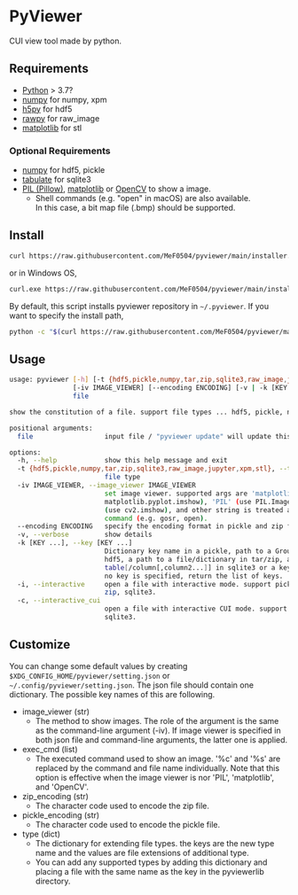 # PyViewer

CUI view tool made by python.

## Requirements

- [Python](https://www.python.org/) > 3.7?
- [numpy](https://numpy.org/) for numpy, xpm
- [h5py](https://docs.h5py.org/) for hdf5
- [rawpy](https://letmaik.github.io/rawpy/api/rawpy.RawPy.html) for raw_image
- [matplotlib](https://matplotlib.org/) for stl

### Optional Requirements

- [numpy](https://numpy.org/) for hdf5, pickle
- [tabulate](https://pypi.org/project/tabulate/) for sqlite3
- [PIL (Pillow)](https://pillow.readthedocs.io/), [matplotlib](https://matplotlib.org/) or [OpenCV](https://pypi.org/project/opencv-python/) to show a image.
    - Shell commands (e.g. "open" in macOS) are also available.  
      In this case, a bit map file (.bmp) should be supported.

## Install

```bash
curl https://raw.githubusercontent.com/MeF0504/pyviewer/main/installer.py | python
```
or in Windows OS,
```bash
curl.exe https://raw.githubusercontent.com/MeF0504/pyviewer/main/installer.py | python
```
By default, this script installs pyviewer repository in `~/.pyviewer`.
If you want to specify the install path,
```bash
python -c "$(curl https://raw.githubusercontent.com/MeF0504/pyviewer/main/installer.py)" path/to/install
```

## Usage
```bash
usage: pyviewer [-h] [-t {hdf5,pickle,numpy,tar,zip,sqlite3,raw_image,jupyter,xpm,stl}]
                [-iv IMAGE_VIEWER] [--encoding ENCODING] [-v | -k [KEY ...] | -i | -c]
                file

show the constitution of a file. support file types ... hdf5, pickle, numpy, tar, zip, sqlite3, raw_image, jupyter, xpm, stl

positional arguments:
  file                  input file / "pyviewer update" will update this file

options:
  -h, --help            show this help message and exit
  -t {hdf5,pickle,numpy,tar,zip,sqlite3,raw_image,jupyter,xpm,stl}, --type {hdf5,pickle,numpy,tar,zip,sqlite3,raw_image,jupyter,xpm,stl}
                        file type
  -iv IMAGE_VIEWER, --image_viewer IMAGE_VIEWER
                        set image viewer. supported args are 'matplotlib' (use
                        matplotlib.pyplot.imshow), 'PIL' (use PIL.Image.show), 'OpenCV'
                        (use cv2.imshow), and other string is treated as an external
                        command (e.g. gosr, open).
  --encoding ENCODING   specify the encoding format in pickle and zip file.
  -v, --verbose         show details
  -k [KEY ...], --key [KEY ...]
                        Dictionary key name in a pickle, path to a Group/Dataset in
                        hdf5, a path to a file/dictionary in tar/zip, a
                        table[/column[,column2...]] in sqlite3 or a key name in npz. If
                        no key is specified, return the list of keys.
  -i, --interactive     open a file with interactive mode. support pickle, hdf5, tar,
                        zip, sqlite3.
  -c, --interactive_cui
                        open a file with interactive CUI mode. support hdf5, tar, zip,
                        sqlite3.
```

## Customize

You can change some default values by creating `$XDG_CONFIG_HOME/pyviewer/setting.json` or `~/.config/pyviewer/setting.json`.
The json file should contain one dictionary. The possible key names of this are following.

- image_viewer (str)
    - The method to show images. The role of the argument is the same as the command-line argument (-iv). If image viewer is specified in both json file and command-line arguments, the latter one is applied.
- exec_cmd (list)
    - The executed command used to show an image. '%c' and '%s' are replaced by the command and file name individually. Note that this option is effective when the image viewer is nor 'PIL', 'matplotlib', and 'OpenCV'.
- zip_encoding (str)
    - The character code used to encode the zip file.
- pickle_encoding (str)
    - The character code used to encode the pickle file.
- type (dict)
    - The dictionary for extending file types. the keys are the new type name and the values are file extensions of additional type.
    - You can add any supported types by adding this dictionary and placing a file with the same name as the key in the pyviewerlib directory.
